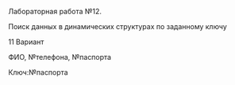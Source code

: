 Лабораторная работа №12.

Поиск данных в динамических структурах по заданному ключу

11 Вариант

ФИО, №телефона, №паспорта

Ключ:№паспорта
